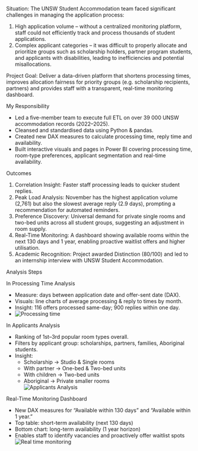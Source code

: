 Situation:
The UNSW Student Accommodation team faced significant challenges in managing the application process:
1.	High application volume – without a centralized monitoring platform, staff could not efficiently track and process thousands of student applications.
2.	Complex applicant categories – it was difficult to properly allocate and prioritize groups such as scholarship holders, partner program students, and applicants with disabilities, leading to inefficiencies and potential misallocations.

Project Goal: Deliver a data-driven platform that shortens processing times, improves allocation fairness for priority groups (e.g. scholarship recipients, partners) and provides staff with a transparent, real-time monitoring dashboard. 

My Responsibility
- Led a five-member team to execute full ETL on over 39 000 UNSW accommodation records (2022–2025).  
- Cleansed and standardised data using Python & pandas.  
- Created new DAX measures to calculate processing time, reply time and availability.  
- Built interactive visuals and pages in Power BI covering processing time, room‐type preferences, applicant segmentation and real-time availability. 

 Outcomes
1. Correlation Insight: Faster staff processing leads to quicker student replies.  
2. Peak Load Analysis: November has the highest application volume (2,761) but also the slowest average reply (2.9 days), prompting a recommendation for automated reminders.  
3. Preference Discovery: Universal demand for private single rooms and two-bed units across all student groups, suggesting an adjustment in room supply.  
4. Real-Time Monitoring: A dashboard showing available rooms within the next 130 days and 1 year, enabling proactive waitlist offers and higher utilisation.  
5. Academic Recognition: Project awarded Distinction (80/100) and led to an internship interview with UNSW Student Accommodation. 


Analysis Steps

In Processing Time Analysis
   - Measure: days between application date and offer-sent date (DAX).  
   - Visuals: line charts of average processing & reply to times by month.  
   - Insight: 116 offers processed same-day; 900 replies within one day.  
   - ![Processing time ](https://github.com/user-attachments/assets/0dd539b9-1f9c-4235-b928-29334eb6fabf)


In Applicants Analysis
   - Ranking of 1st–3rd popular room types overall.  
   - Filters by applicant group: scholarships, partners, families, Aboriginal students.  
   - Insight:  
     - Scholarship → Studio & Single rooms  
     - With partner → One-bed & Two-bed units  
     - With children → Two-bed units  
     - Aboriginal → Private smaller rooms  
   ![Applicants Analysis](https://github.com/user-attachments/assets/b4b5640b-a05b-4247-9439-6b3d8c98f9c6)


Real-Time Monitoring Dashboard
   - New DAX measures for “Available within 130 days” and “Available within 1 year.”  
   - Top table: short-term availability (next 130 days)  
   - Bottom chart: long-term availability (1 year horizon)  
   - Enables staff to identify vacancies and proactively offer waitlist spots
 ![Real time monitoring](https://github.com/user-attachments/assets/0c5638b5-d4f8-4cd2-9639-67c74ecc70f3)
